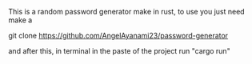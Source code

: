 This is a random password generator make in rust, to use you just need make a 

git clone https://github.com/AngelAyanami23/password-generator

and after this, in terminal in the paste of the project run "cargo run"
